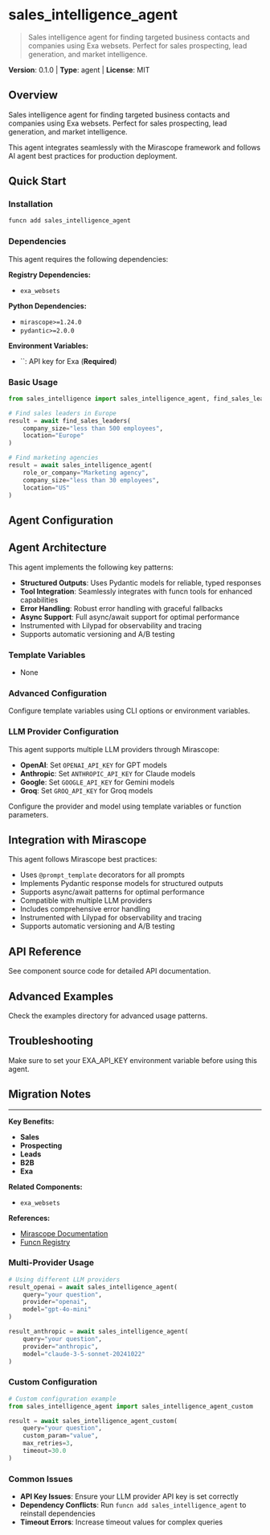# sales_intelligence_agent
> Sales intelligence agent for finding targeted business contacts and companies using Exa websets. Perfect for sales prospecting, lead generation, and market intelligence.

**Version**: 0.1.0 | **Type**: agent | **License**: MIT

## Overview

Sales intelligence agent for finding targeted business contacts and companies using Exa websets. Perfect for sales prospecting, lead generation, and market intelligence.

This agent integrates seamlessly with the Mirascope framework and follows AI agent best practices for production deployment.

## Quick Start

### Installation

```bash
funcn add sales_intelligence_agent
```

### Dependencies

This agent requires the following dependencies:

**Registry Dependencies:**

- `exa_websets`

**Python Dependencies:**

- `mirascope>=1.24.0`
- `pydantic>=2.0.0`

**Environment Variables:**

- ``: API key for Exa (**Required**)

### Basic Usage

```python
from sales_intelligence import sales_intelligence_agent, find_sales_leaders

# Find sales leaders in Europe
result = await find_sales_leaders(
    company_size="less than 500 employees",
    location="Europe"
)

# Find marketing agencies
result = await sales_intelligence_agent(
    role_or_company="Marketing agency",
    company_size="less than 30 employees",
    location="US"
)
```

## Agent Configuration

## Agent Architecture

This agent implements the following key patterns:

- **Structured Outputs**: Uses Pydantic models for reliable, typed responses
- **Tool Integration**: Seamlessly integrates with funcn tools for enhanced capabilities
- **Error Handling**: Robust error handling with graceful fallbacks
- **Async Support**: Full async/await support for optimal performance
- Instrumented with Lilypad for observability and tracing
- Supports automatic versioning and A/B testing

### Template Variables

- None

### Advanced Configuration

Configure template variables using CLI options or environment variables.

### LLM Provider Configuration

This agent supports multiple LLM providers through Mirascope:

- **OpenAI**: Set `OPENAI_API_KEY` for GPT models
- **Anthropic**: Set `ANTHROPIC_API_KEY` for Claude models
- **Google**: Set `GOOGLE_API_KEY` for Gemini models
- **Groq**: Set `GROQ_API_KEY` for Groq models

Configure the provider and model using template variables or function parameters.

## Integration with Mirascope

This agent follows Mirascope best practices:

- Uses `@prompt_template` decorators for all prompts
- Implements Pydantic response models for structured outputs
- Supports async/await patterns for optimal performance
- Compatible with multiple LLM providers
- Includes comprehensive error handling
- Instrumented with Lilypad for observability and tracing
- Supports automatic versioning and A/B testing

## API Reference

See component source code for detailed API documentation.

## Advanced Examples

Check the examples directory for advanced usage patterns.

## Troubleshooting

Make sure to set your EXA_API_KEY environment variable before using this agent.

## Migration Notes

---

**Key Benefits:**

- **Sales**
- **Prospecting**
- **Leads**
- **B2B**
- **Exa**

**Related Components:**

- `exa_websets`

**References:**

- [Mirascope Documentation](https://mirascope.com)
- [Funcn Registry](https://github.com/funcn-ai/funcn)

### Multi-Provider Usage

```python
# Using different LLM providers
result_openai = await sales_intelligence_agent(
    query="your question",
    provider="openai",
    model="gpt-4o-mini"
)

result_anthropic = await sales_intelligence_agent(
    query="your question",
    provider="anthropic",
    model="claude-3-5-sonnet-20241022"
)
```

### Custom Configuration

```python
# Custom configuration example
from sales_intelligence_agent import sales_intelligence_agent_custom

result = await sales_intelligence_agent_custom(
    query="your question",
    custom_param="value",
    max_retries=3,
    timeout=30.0
)
```

### Common Issues

- **API Key Issues**: Ensure your LLM provider API key is set correctly
- **Dependency Conflicts**: Run `funcn add sales_intelligence_agent` to reinstall dependencies
- **Timeout Errors**: Increase timeout values for complex queries
